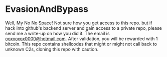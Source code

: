 # EvasionAndBypass

Well, My No No Space! Not sure how you get access to this repo. but if hack into github's backend server and gain access to a private repo, please send me a write-up on how you did it. The email is ooxxoxox0000@hotmail.com. After validation, you will be rewarded with 1 bitcoin. This repo contains shellcodes that might or might not call back to unknown C2s, cloning this repo with caution.

